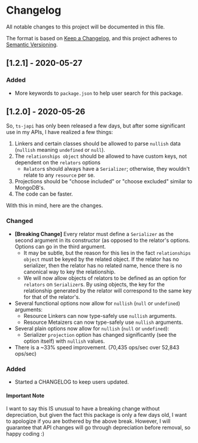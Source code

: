 # Changelog

All notable changes to this project will be documented in this file.

The format is based on [Keep a Changelog](https://keepachangelog.com/en/1.0.0/),
and this project adheres to [Semantic Versioning](https://semver.org/spec/v2.0.0.html).

## [1.2.1] - 2020-05-27

### Added

* More keywords to `package.json` to help user search for this package.

## [1.2.0] - 2020-05-26

So, `ts-japi` has only been released a few days, but after some significant use in my APIs, I have realized a few things:

1. Linkers and certain classes should be allowed to parse `nullish` data (`nullish` meaning `undefined` or `null`).
2. The `relationships object` should be allowed to have custom keys, not dependent on the `relators` options
    * `Relator`s should always have a `Serializer`; otherwise, they wouldn't relate to any `resource` per se.
3. Projections should be "choose included" or "choose excluded" similar to MongoDB's.
4. The code can be faster.

With this in mind, here are the changes.

### Changed

* **[Breaking Change]** Every relator must define a `Serializer` as the second argument in its constructor (as opposed to the relator's options. Options can go in the third argument.
  * It may be subtle, but the reason for this lies in the fact `relationships object` must be keyed by the related object. If the relator has no serializer, then the relator has no related name, hence there is no canonical way to key the relationship.
  * We will now allow objects of relators to be defined as an option for `relators` on `Serializer`s. By using objects, the key for the relationship generated by the relator will correspond to the same key for that of the relator's.
* Several functional options now allow for `nullish` (`null` or `undefined`) arguments:
  * Resource Linkers can now type-safely use `nullish` arguments.
  * Resource Metaizers can now type-safely use `nullish` arguments.
* Several plain options now allow for `nullish` (`null` or `undefined`):
  * Serializer `projection` option has changed significantly (see the option itself) with `nullish` values.
* There is a ~33% speed improvement. (70,435 ops/sec over 52,843 ops/sec)

### Added

* Started a CHANGELOG to keep users updated.

#### Important Note

I want to say this IS unusual to have a breaking change without depreciation, but given the fact this package is only a few days old, I want to apologize if you are bothered by the above break. However, I will guarantee that API changes will go through depreciation before removal, so happy coding :)
